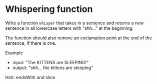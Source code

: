 # Whispering function

Write a function `whisper` that takes in a sentence
and returns a new sentence in all lowercase letters with
"shh..." at the beginning.

The function should also remove an exclamation point
at the end of the sentence, if there is one.

Example

- input: "The KITTENS are SLEEPING!"
- output: "shh... the kittens are sleeping"

Hint: endsWith and slice
